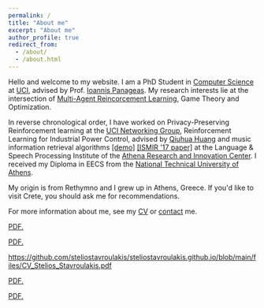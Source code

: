 ```yaml
---
permalink: /
title: "About me"
excerpt: "About me"
author_profile: true
redirect_from: 
  - /about/
  - /about.html
---
```


Hello and welcome to my website. I am a PhD Student in [Computer Science](https://www.ics.uci.edu/) at [UCI](https://uci.edu/), advised by Prof. [Ioannis Panageas](https://panageas.github.io). My research interests lie at the intersection of [Multi-Agent Reincorcement Learning](https://arxiv.org/pdf/1911.10635.pdf), Game Theory and Optimization.

In reverse chronological order, I have worked on Privacy-Preserving Reinforcement learning at the [UCI Networking Group](https://athinagroup.eng.uci.edu/), Reinforcement Learning for Industrial Power Control, advised by [Qiuhua Huang](https://energyenvironment.pnnl.gov/staff/staff_info.asp?staff_num=2957) and music information retrieval algorithms [[demo]](https://drive.google.com/file/d/1Q0xlF2VNSs6NVh8FSPA0nydCw3x_e6Nb/view) [[ISMIR '17 paper]](https://ismir2017.smcnus.org/wp-content/uploads/2017/10/135_Paper.pdf) at the Language & Speech Processing Institute of the [Athena Research and Innovation Center](https://www.athenarc.gr/en). I received my Diploma in EECS from the [National Technical University of Athens](https://ntua.gr).

My origin is from Rethymno and I grew up in Athens, Greece. If you'd like to visit Crete, you should ask me for recommendations.

For more information about me, see my [CV](https://steliostavroulakis.github.io/files/CV_Stelios-Stavroulakis.pdf) or [contact](https://steliostavroulakis.github.io/contact) me.

<a href="https://steliostavroulakis.github.io/files/CV_Stelios-Stavroulakis.pdf" target="_blank">PDF.</a>

<a href="https://github.com/steliostavroulakis/steliostavroulakis.github.io/blob/main/CV_Stelios_Stavroulakis.pdf" target="_blank">PDF.</a>

https://github.com/steliostavroulakis/steliostavroulakis.github.io/blob/main/files/CV_Stelios_Stavroulakis.pdf

<a href="steliostavroulakis.github.io/blob/main/files/CV_Stelios_Stavroulakis.pdf" target="_blank">PDF.</a>

<a href="files/CV_Stelios_Stavroulakis.pdf" target="_blank">PDF.</a>



<!-- <img align="middle" src="https://DrSGBhat.github.io/files/sandesh.jpg?raw=true" alt="Photo" style="width: 700px; border-radius: 10px; padding: 8px 8px 8px 8px"/>  -->




